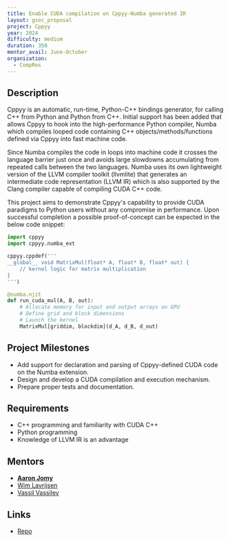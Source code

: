 ```yaml
---
title: Enable CUDA compilation on Cppyy-Numba generated IR
layout: gsoc_proposal
project: Cppyy
year: 2024
difficulty: medium
duration: 350
mentor_avail: June-October
organization:
  - CompRes
---
```


## Description

Cppyy is an automatic, run-time, Python-C++ bindings generator, for calling C++ from Python and Python from C++. Initial support has been added that allows Cppyy to hook into the high-performance Python compiler, Numba which compiles looped code containing C++ objects/methods/functions defined via Cppyy into fast machine code.

Since Numba compiles the code in loops into machine code it crosses the language barrier just once and avoids large slowdowns accumulating from repeated calls between the two languages. Numba uses its own lightweight version of the LLVM compiler toolkit (llvmlite) that generates an intermediate code representation (LLVM IR) which is also supported by the Clang compiler capable of compiling CUDA C++ code.

This project aims to demonstrate Cppyy's capability to provide CUDA paradigms to Python users without any compromise in performance. Upon successful completion a possible proof-of-concept can be expected in the below code snippet:

```python
import cppyy
import cppyy.numba_ext

cppyy.cppdef('''
__global__ void MatrixMul(float* A, float* B, float* out) {
    // kernel logic for matrix multiplication
}
''')

@numba.njit
def run_cuda_mul(A, B, out):
    # Allocate memory for input and output arrays on GPU
    # Define grid and block dimensions
    # Launch the kernel
    MatrixMul[griddim, blockdim](d_A, d_B, d_out)	
```

## Project Milestones

* Add support for declaration and parsing of Cppyy-defined CUDA code on the Numba extension.
* Design and develop a CUDA compilation and execution mechanism.
* Prepare proper tests and documentation.

## Requirements

* C++ programming and familiarity with CUDA C++
* Python programming
* Knowledge of LLVM IR is an advantage

## Mentors
* **[Aaron Jomy](mailto:aaron.jomy@cern.ch)**
* [Wim Lavrijsen](mailto:wlavrijsen@lbl.gov)
* [Vassil Vassilev](mailto:vvasilev@cern.ch)

## Links
* [Repo](https://github.com/wlav/cppyy)
